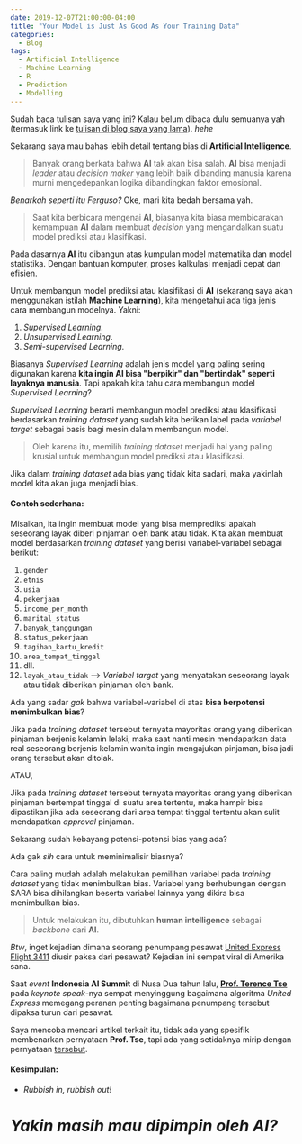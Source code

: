 ```yaml
---
date: 2019-12-07T21:00:00-04:00
title: "Your Model is Just As Good As Your Training Data"
categories:
  - Blog
tags:
  - Artificial Intelligence
  - Machine Learning
  - R
  - Prediction
  - Modelling
---
```


Sudah baca tulisan saya yang [ini](https://ikanx101.github.io/blog/no-intelligence-in-AI/)? Kalau belum dibaca dulu semuanya yah (termasuk link ke [tulisan di blog saya yang lama](https://passingthroughresearcher.wordpress.com/2019/08/22/summary-event-indonesian-artificial-intelligence-summit-2019-day-1-keynote-speaker-1/)). _hehe_

Sekarang saya mau bahas lebih detail tentang bias di __Artificial Intelligence__.

> Banyak orang berkata bahwa __AI__ tak akan bisa salah. __AI__ bisa menjadi _leader_ atau _decision maker_ yang lebih baik dibanding manusia karena murni mengedepankan logika dibandingkan faktor emosional.

_Benarkah seperti itu Ferguso?_ Oke, mari kita bedah bersama yah.

> Saat kita berbicara mengenai __AI__, biasanya kita biasa membicarakan kemampuan __AI__ dalam membuat _decision_ yang mengandalkan suatu model prediksi atau klasifikasi.

Pada dasarnya __AI__ itu dibangun atas kumpulan model matematika dan model statistika. Dengan bantuan komputer, proses kalkulasi menjadi cepat dan efisien. 

Untuk membangun model prediksi atau klasifikasi di __AI__ (sekarang saya akan menggunakan istilah __Machine Learning__), kita mengetahui ada tiga jenis cara membangun modelnya. Yakni:

1. _Supervised Learning_.
2. _Unsupervised Learning_.
3. _Semi-supervised Learning_.

Biasanya _Supervised Learning_ adalah jenis model yang paling sering digunakan karena __kita ingin AI bisa "berpikir" dan "bertindak" seperti layaknya manusia__. Tapi apakah kita tahu cara membangun model _Supervised Learning_?

_Supervised Learning_ berarti membangun model prediksi atau klasifikasi berdasarkan _training dataset_ yang sudah kita berikan label pada _variabel target_ sebagai basis bagi mesin dalam membangun model. 

> Oleh karena itu, memilih _training dataset_ menjadi hal yang paling krusial untuk membangun model prediksi atau klasifikasi. 

Jika dalam _training dataset_ ada bias yang tidak kita sadari, maka yakinlah model kita akan juga menjadi bias. 

#### Contoh sederhana:

Misalkan, ita ingin membuat model yang bisa memprediksi apakah seseorang layak diberi pinjaman oleh bank atau tidak. Kita akan membuat model berdasarkan _training dataset_ yang berisi variabel-variabel sebagai berikut:

1. `gender`
2. `etnis`
3. `usia`
4. `pekerjaan`
5. `income_per_month`
6. `marital_status`
7. `banyak_tanggungan`
8. `status_pekerjaan`
9. `tagihan_kartu_kredit`
10. `area_tempat_tinggal`
11. dll.
12. `layak_atau_tidak` --> _Variabel target_ yang menyatakan seseorang layak atau tidak diberikan pinjaman oleh bank.

Ada yang sadar _gak_ bahwa variabel-variabel di atas __bisa berpotensi menimbulkan bias__?

Jika pada _training dataset_ tersebut ternyata mayoritas orang yang diberikan pinjaman berjenis kelamin lelaki, maka saat nanti mesin mendapatkan data real seseorang berjenis kelamin wanita ingin mengajukan pinjaman, bisa jadi orang tersebut akan ditolak.

ATAU,

Jika pada _training dataset_ tersebut ternyata mayoritas orang yang diberikan pinjaman bertempat tinggal di suatu area tertentu, maka hampir bisa dipastikan jika ada seseorang dari area tempat tinggal tertentu akan sulit mendapatkan _approval_ pinjaman.

Sekarang sudah kebayang potensi-potensi bias yang ada?

Ada gak _sih_ cara untuk meminimalisir biasnya?

Cara paling mudah adalah melakukan pemilihan variabel pada _training dataset_ yang tidak menimbulkan bias. Variabel yang berhubungan dengan SARA bisa dihilangkan beserta variabel lainnya yang dikira bisa menimbulkan bias.

> Untuk melakukan itu, dibutuhkan __human intelligence__ sebagai _backbone_ dari __AI__.

_Btw_, inget kejadian dimana seorang penumpang pesawat [United Express Flight 3411](https://en.wikipedia.org/wiki/United_Express_Flight_3411_incident) diusir paksa dari pesawat? Kejadian ini sempat viral di Amerika sana.

Saat _event_ __Indonesia AI Summit__ di Nusa Dua tahun lalu, [__Prof. Terence Tse__](https://en.wikipedia.org/wiki/Terence_Tse) pada _keynote speak_-nya sempat menyinggung bagaimana algoritma _United Express_ memegang peranan penting bagaimana penumpang tersebut dipaksa turun dari pesawat.

Saya mencoba mencari artikel terkait itu, tidak ada yang spesifik membenarkan pernyataan __Prof. Tse__, tapi ada yang setidaknya mirip dengan pernyataan [tersebut](https://www.nbcnews.com/storyline/airplane-mode/united-fiasco-how-do-airlines-select-who-remove-overbooked-flights-n746331).

#### Kesimpulan:

* _Rubbish in, rubbish out!_

# _Yakin masih mau dipimpin oleh AI?_
